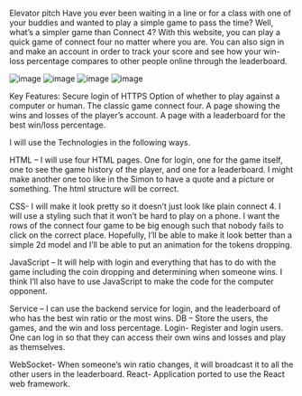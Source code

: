 Elevator pitch
Have you ever been waiting in a line or for a class with one of your buddies and wanted to play a simple game to pass the time? Well, what’s a simpler game than Connect 4? With this website, you can play a quick game of connect four no matter where you are. You can also sign in and make an account in order to track your score and see how your win-loss percentage compares to other people online through the leaderboard.

 ![image](https://github.com/jackjohn684/startup/assets/143542012/6fa264da-6344-4f8a-91da-c9c191abc4c4)
![image](https://github.com/jackjohn684/startup/assets/143542012/71223e21-041b-4ef8-9359-f46c37f64831)
![image](https://github.com/jackjohn684/startup/assets/143542012/e27da309-fad9-4bb4-9583-40f47afd9be9)
![image](https://github.com/jackjohn684/startup/assets/143542012/bf0d2a37-ac95-497d-8021-537da53232be)

 
Key Features:
Secure login of HTTPS
Option of whether to play against a computer or human.
The classic game connect four.
A page showing the wins and losses of the player’s account.
A page with a leaderboard for the best win/loss percentage.


I will use the Technologies in the following ways.

HTML – I will use four HTML pages. One for login, one for the game itself, one to see the game history of the player, and one for a leaderboard. I might make another one too like in the Simon to have a quote and a picture or something. The html structure will be correct.

CSS- I will make it look pretty so it doesn’t just look like plain connect 4. I will use a styling such that it won’t be hard to play on a phone. I want the rows of the connect four game to be big enough such that nobody fails to click on the correct place. Hopefully, I’ll be able to make it look better than a simple 2d model and I’ll be able to put an animation for the tokens dropping.

JavaScript – It will help with login and everything that has to do with the game including the coin dropping and determining when someone wins. I think I’ll also have to use JavaScript to make the code for the computer opponent. 

Service – I can use the backend service for login, and the leaderboard of who has the best win ratio or the most wins.
DB – Store the users, the games, and the win and loss percentage.
Login- Register and login users. One can log in so that they can access their own wins and losses and play as themselves. 

WebSocket- When someone’s win ratio changes, it will broadcast it to all the other users in the leaderboard.
React- Application ported to use the React web framework.
